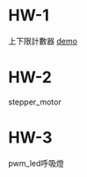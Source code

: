 # HW-1 
上下限計數器
[demo](https://www.youtube.com/watch?v=auDCN3skkN4)

# HW-2
stepper_motor

# HW-3
pwm_led呼吸燈